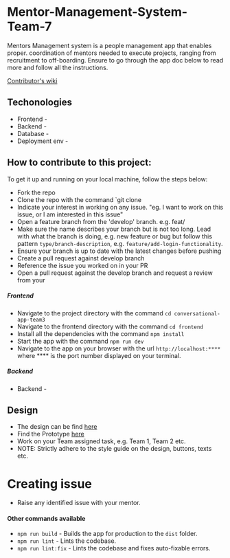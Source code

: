 # Mentor-Management-System-Team-7

Mentors Management system is a people management app that enables proper.
coordination of mentors needed to execute projects, ranging from recruitment to off-boarding. Ensure to go through the app doc below to read more and follow all the instructions.

[Contributor's wiki](https://github.com/ALCOpenSource/Mentor-Management-System-Team-7/wiki)

## Techonologies

*   Frontend -
*   Backend -
*   Database -
*   Deployment env -

## How to contribute to this project:

To get it up and running on your local machine, follow the steps below:

*   Fork the repo
*   Clone the repo with the command `git clone
*   Indicate your interest in working on any issue. "eg. I want to work on this issue, or I am interested in this issue"
*   Open a feature branch from the 'develop' branch. e.g. feat/
*   Make sure the name describes your branch but is not too long. Lead with what the branch is doing, e.g. new feature or bug but follow this pattern `type/branch-description`, e.g. `feature/add-login-functionality`.
*   Ensure your branch is up to date with the latest changes before pushing
*   Create a pull request against develop branch
*   Reference the issue you worked on in your PR
*   Open a pull request against the develop branch and request a review from your

##### Frontend

*   Navigate to the project directory with the command `cd conversational-app-team3`
*   Navigate to the frontend directory with the command `cd frontend`
*   Install all the dependencies with the command `npm install`
*   Start the app with the command `npm run dev`
*   Navigate to the app on your browser with the url `http://localhost:****` where \*\*\*\* is the port number displayed on your terminal.

##### Backend

*   Backend -

## Design

*   The design can be find [here](https://www.figma.com/file/JNZKj3lachPypSOMBOhC1e/MMS-ALC-0pen-Source-Project?node-id=30-29\&t=EYLkM82VYd8npM7x-0)
*   Find the Prototype [here](https://www.figma.com/proto/Uyj0o0nX8f5QdXfGzO3ZCZ/MMS-Project-Official?page-id=121%3A20&node-id=2919-69751&starting-point-node-id=2527%3A72409&show-proto-sidebar=1
)
*   Work on your Team assigned task, e.g. Team 1, Team 2 etc.
*   NOTE: Strictly adhere to the style guide on the design, buttons, texts etc.

# Creating issue

*   Raise any identified issue with your mentor.

#### Other commands available

*   `npm run build` - Builds the app for production to the `dist` folder.
*   `npm run lint` - Lints the codebase.
*   `npm run lint:fix` - Lints the codebase and fixes auto-fixable errors.
